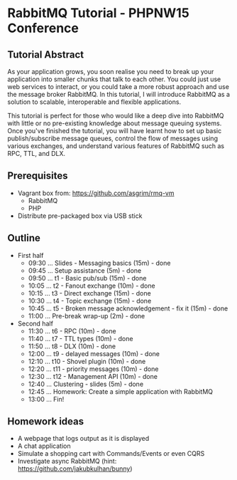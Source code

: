 RabbitMQ Tutorial - PHPNW15 Conference
======================================

Tutorial Abstract
-----------------
As your application grows, you soon realise you need to break up your
application into smaller chunks that talk to each other. You could just use web
services to interact, or you could take a more robust approach and use the
message broker RabbitMQ. In this tutorial, I will introduce RabbitMQ as a
solution to scalable, interoperable and flexible applications. 

This tutorial is perfect for those who would like a deep dive into RabbitMQ with
little or no pre-existing knowledge about message queuing systems. Once you've
finished the tutorial, you will have learnt how to set up basic
publish/subscribe message queues, control the flow of messages using various
exchanges, and understand various features of RabbitMQ such as RPC, TTL, and DLX. 

Prerequisites
-------------
 * Vagrant box from: https://github.com/asgrim/rmq-vm
   * RabbitMQ
   * PHP
 * Distribute pre-packaged box via USB stick

Outline
-------
 * First half
   * 09:30 ... Slides - Messaging basics (15m) - done
   * 09:45 ... Setup assistance (5m) - done
   * 09:50 ... t1 - Basic pub/sub (15m) - done
   * 10:05 ... t2 - Fanout exchange (10m) - done
   * 10:15 ... t3 - Direct exchange (15m) - done
   * 10:30 ... t4 - Topic exchange (15m) - done
   * 10:45 ... t5 - Broken message acknowledgement - fix it (15m) - done
   * 11:00 ... Pre-break wrap-up (2m) - done
 * Second half
   * 11:30 ... t6 - RPC (10m) - done
   * 11:40 ... t7 - TTL types (10m) - done
   * 11:50 ... t8 - DLX (10m) - done
   * 12:00 ... t9 - delayed messages (10m) - done
   * 12:10 ... t10 - Shovel plugin (10m) - done
   * 12:20 ... t11 - priority messages (10m) - done
   * 12:30 ... t12 - Management API (10m) - done
   * 12:40 ... Clustering - slides (5m) - done
   * 12:45 ... Homework: Create a simple application with RabbitMQ
   * 13:00 ... Fin!

Homework ideas
--------------
 - A webpage that logs output as it is displayed
 - A chat application
 - Simulate a shopping cart with Commands/Events or even CQRS
 - Investigate async RabbitMQ (hint: https://github.com/jakubkulhan/bunny)
